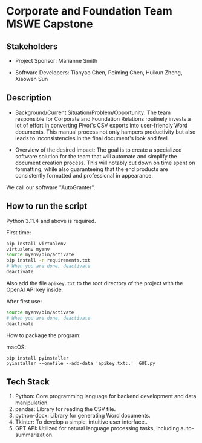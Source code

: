 # Corporate and Foundation Team MSWE Capstone

## Stakeholders

* Project Sponsor: Marianne Smith

* Software Developers: Tianyao Chen, Peiming Chen, Huikun Zheng, Xiaowen Sun

## Description

* Background/Current Situation/Problem/Opportunity: The team responsible for Corporate and Foundation Relations routinely invests a lot of effort in converting Pivot's CSV exports into user-friendly Word documents. This manual process not only hampers productivity but also leads to inconsistencies in the final document's look and feel.

* Overview of the desired impact: The goal is to create a specialized software solution for the team that will automate and simplify the document creation process. This will notably cut down on time spent on formatting, while also guaranteeing that the end products are consistently formatted and professional in appearance.

We call our software "AutoGranter".

## How to run the script

Python 3.11.4 and above is required.

First time:

```sh
pip install virtualenv
virtualenv myenv
source myenv/bin/activate
pip install -r requirements.txt
# When you are done, deactivate
deactivate
```

Also add the file `apikey.txt` to the root directory of the project with the OpenAI API key inside.

After first use:

```sh
source myenv/bin/activate
# When you are done, deactivate
deactivate
```

How to package the program:

macOS:

```shell
pip install pyinstaller
pyinstaller --onefile --add-data 'apikey.txt:.'  GUI.py         
```

## Tech Stack

1. Python: Core programming language for backend development and data manipulation.
2. pandas: Library for reading the CSV file.
3. python-docx: Library for generating Word documents.
4. Tkinter: To develop a simple, intuitive user interface..
5. GPT API: Utilized for natural language processing tasks, including auto-summarization.
